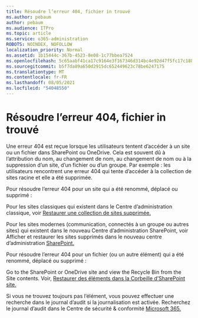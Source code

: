 ```yaml
---
title: Résoudre l’erreur 404, fichier in trouvé
ms.author: pebaum
author: pebaum
ms.audience: ITPro
ms.topic: article
ms.service: o365-administration
ROBOTS: NOINDEX, NOFOLLOW
localization_priority: Normal
ms.assetid: 1b15444c-367b-4523-8e08-1c77bbea7524
ms.openlocfilehash: 5c65aabf41ca17c9164e3f167346d314bc4e92d47f5fc17c188f12819b0a2cfa
ms.sourcegitcommit: b5f7da89a650d2915dc652449623c78be6247175
ms.translationtype: MT
ms.contentlocale: fr-FR
ms.lasthandoff: 08/05/2021
ms.locfileid: "54048550"
---
```

# <a name="troubleshoot-error-404-file-not-found"></a>Résoudre l’erreur 404, fichier in trouvé

Une erreur 404 est reçue lorsque les utilisateurs tentent d’accéder à un site ou un fichier dans SharePoint ou OneDrive. Cela est souvent dû à l’attribution du nom, au changement de nom, au changement de nom ou à la suppression d’un site, d’un fichier ou d’un groupe. Par exemple : les utilisateurs rencontrent une erreur 404 qui tente d’accéder à la collection de sites racine et elle a été supprimée.

Pour résoudre l’erreur 404 pour un site qui a été renommé, déplacé ou supprimé :

Pour les sites classiques qui existent dans le Centre d’administration classique, voir [Restaurer une collection de sites supprimée.](https://docs.microsoft.com/sharepoint/restore-deleted-site-collection)

Pour les sites modernes (communication, connectés à un groupe ou autres sites) qui existent dans le nouveau Centre d’administration SharePoint, voir Afficher et restaurer les sites supprimés dans le nouveau centre d’administration [SharePoint.](https://docs.microsoft.com/sharepoint/restore-deleted-site-collection)

Pour résoudre l’erreur 404 pour un fichier (ou un autre élément) qui a été renommé, déplacé ou supprimé :

Go to the SharePoint or OneDrive site and view the Recycle Bin from the Site contents. Voir, [Restaurer des éléments dans la Corbeille d’SharePoint site.](https://support.office.com/article/Restore-items-in-the-Recycle-Bin-of-a-SharePoint-site-6df466b6-55f2-4898-8d6e-c0dff851a0be#ID0EAADAAA=Online)

Si vous ne trouvez toujours pas l’élément, vous pouvez effectuer une recherche dans le journal d’audit si la journalisation est activée. Recherchez le journal d’audit dans le Centre de sécurité & conformité [Microsoft 365.](https://docs.microsoft.com/microsoft-365/compliance/search-the-audit-log-in-security-and-compliance)
